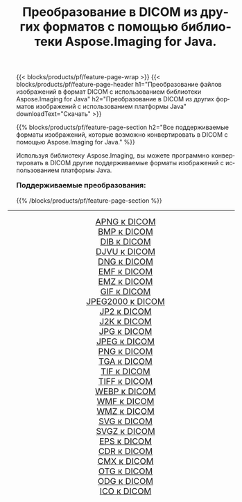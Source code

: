 ﻿---
title: Преобразование в DICOM из других форматов с помощью библиотеки Aspose.Imaging for Java. 
weight: 3920
url: /ru/java/conversion/to/dicom/ 
lang: ru
langdirlevel: 2
locales: zh-hans,ja,it,ru,de,es,fr,nl,id,lt,pl,pt,vi,tr,ko,zh-hant,ar,hi,th,sv,cs,uk,he
description: Используя Aspose.Imaging, вы можете конвертировать в DICOM другие форматы с помощью Java.
---

{{< blocks/products/pf/feature-page-wrap >}}
{{< blocks/products/pf/feature-page-header h1="Преобразование файлов изображений в формат DICOM с использованием библиотеки Aspose.Imaging for Java" h2="Преобразование в DICOM из других форматов изображений с использованием платформы Java" downloadText="Скачать" >}}


{{% blocks/products/pf/feature-page-section  h2="Все поддерживаемые форматы изображений, которые возможно конвертировать в DICOM с помощью Aspose.Imaging for Java." %}}
<p align=justify>Используя библиотеку Aspose.Imaging, вы можете программно конвертировать в DICOM другие поддерживаемые форматы изображений с использованием платформы Java.</p>
<h3 style="margin-top:16px;">
Поддерживаемые преобразования:
</h3>
{{% /blocks/products/pf/feature-page-section %}}
<div class="container-fluid productfamilypage bg-gray">
    <div class="convertypes bg-gray agp-content section">
        <div class="container">
		<hr style="margin-left:-20px;"/>
		<div class="row other-converters" style="gap: 10px;font-size: 19px;text-align:center;">
		    <div class='col-md-3 other-converter remove-lp remove-rp'><a href="/imaging/ru/java/conversion/apng-to-dicom/" style="padding:15px;">APNG к DICOM</a></div>
<div class='col-md-3 other-converter remove-lp remove-rp'><a href="/imaging/ru/java/conversion/bmp-to-dicom/" style="padding:15px;">BMP к DICOM</a></div>
<div class='col-md-3 other-converter remove-lp remove-rp'><a href="/imaging/ru/java/conversion/dib-to-dicom/" style="padding:15px;">DIB к DICOM</a></div>
<div class='col-md-3 other-converter remove-lp remove-rp'><a href="/imaging/ru/java/conversion/djvu-to-dicom/" style="padding:15px;">DJVU к DICOM</a></div>
<div class='col-md-3 other-converter remove-lp remove-rp'><a href="/imaging/ru/java/conversion/dng-to-dicom/" style="padding:15px;">DNG к DICOM</a></div>
<div class='col-md-3 other-converter remove-lp remove-rp'><a href="/imaging/ru/java/conversion/emf-to-dicom/" style="padding:15px;">EMF к DICOM</a></div>
<div class='col-md-3 other-converter remove-lp remove-rp'><a href="/imaging/ru/java/conversion/emz-to-dicom/" style="padding:15px;">EMZ к DICOM</a></div>
<div class='col-md-3 other-converter remove-lp remove-rp'><a href="/imaging/ru/java/conversion/gif-to-dicom/" style="padding:15px;">GIF к DICOM</a></div>
<div class='col-md-3 other-converter remove-lp remove-rp'><a href="/imaging/ru/java/conversion/jpeg2000-to-dicom/" style="padding:15px;">JPEG2000 к DICOM</a></div>
<div class='col-md-3 other-converter remove-lp remove-rp'><a href="/imaging/ru/java/conversion/jp2-to-dicom/" style="padding:15px;">JP2 к DICOM</a></div>
<div class='col-md-3 other-converter remove-lp remove-rp'><a href="/imaging/ru/java/conversion/j2k-to-dicom/" style="padding:15px;">J2K к DICOM</a></div>
<div class='col-md-3 other-converter remove-lp remove-rp'><a href="/imaging/ru/java/conversion/jpg-to-dicom/" style="padding:15px;">JPG к DICOM</a></div>
<div class='col-md-3 other-converter remove-lp remove-rp'><a href="/imaging/ru/java/conversion/jpeg-to-dicom/" style="padding:15px;">JPEG к DICOM</a></div>
<div class='col-md-3 other-converter remove-lp remove-rp'><a href="/imaging/ru/java/conversion/png-to-dicom/" style="padding:15px;">PNG к DICOM</a></div>
<div class='col-md-3 other-converter remove-lp remove-rp'><a href="/imaging/ru/java/conversion/tga-to-dicom/" style="padding:15px;">TGA к DICOM</a></div>
<div class='col-md-3 other-converter remove-lp remove-rp'><a href="/imaging/ru/java/conversion/tif-to-dicom/" style="padding:15px;">TIF к DICOM</a></div>
<div class='col-md-3 other-converter remove-lp remove-rp'><a href="/imaging/ru/java/conversion/tiff-to-dicom/" style="padding:15px;">TIFF к DICOM</a></div>
<div class='col-md-3 other-converter remove-lp remove-rp'><a href="/imaging/ru/java/conversion/webp-to-dicom/" style="padding:15px;">WEBP к DICOM</a></div>
<div class='col-md-3 other-converter remove-lp remove-rp'><a href="/imaging/ru/java/conversion/wmf-to-dicom/" style="padding:15px;">WMF к DICOM</a></div>
<div class='col-md-3 other-converter remove-lp remove-rp'><a href="/imaging/ru/java/conversion/wmz-to-dicom/" style="padding:15px;">WMZ к DICOM</a></div>
<div class='col-md-3 other-converter remove-lp remove-rp'><a href="/imaging/ru/java/conversion/svg-to-dicom/" style="padding:15px;">SVG к DICOM</a></div>
<div class='col-md-3 other-converter remove-lp remove-rp'><a href="/imaging/ru/java/conversion/svgz-to-dicom/" style="padding:15px;">SVGZ к DICOM</a></div>
<div class='col-md-3 other-converter remove-lp remove-rp'><a href="/imaging/ru/java/conversion/eps-to-dicom/" style="padding:15px;">EPS к DICOM</a></div>
<div class='col-md-3 other-converter remove-lp remove-rp'><a href="/imaging/ru/java/conversion/cdr-to-dicom/" style="padding:15px;">CDR к DICOM</a></div>
<div class='col-md-3 other-converter remove-lp remove-rp'><a href="/imaging/ru/java/conversion/cmx-to-dicom/" style="padding:15px;">CMX к DICOM</a></div>
<div class='col-md-3 other-converter remove-lp remove-rp'><a href="/imaging/ru/java/conversion/otg-to-dicom/" style="padding:15px;">OTG к DICOM</a></div>
<div class='col-md-3 other-converter remove-lp remove-rp'><a href="/imaging/ru/java/conversion/odg-to-dicom/" style="padding:15px;">ODG к DICOM</a></div>
<div class='col-md-3 other-converter remove-lp remove-rp'><a href="/imaging/ru/java/conversion/ico-to-dicom/" style="padding:15px;">ICO к DICOM</a></div>
                </div>
        </div>
    </div>
</div>
<br/>

